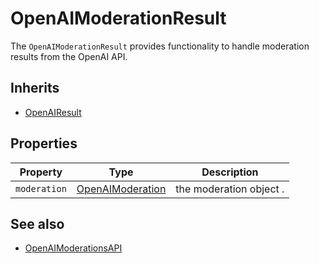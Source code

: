 # OpenAIModerationResult

The `OpenAIModerationResult` provides functionality to handle moderation results from the OpenAI API.

## Inherits

- [OpenAIResult](OpenAIResult.md)
 
## Properties

| Property    | Type   | Description                          |
|-------------|------------------|----------------------------|
| `moderation`  | [OpenAIModeration](OpenAIModeration.md) | the moderation object .    |

## See also

- [OpenAIModerationsAPI](OpenAIModerationsAPI.md)
